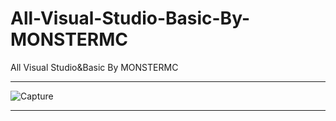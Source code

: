 # All-Visual-Studio-Basic-By-MONSTERMC
All Visual Studio&amp;Basic By MONSTERMC

** **

![Capture](https://user-images.githubusercontent.com/74623428/148659534-c42ec08b-e2a7-4da8-b63b-78cd9c31e2e0.PNG)

** **
